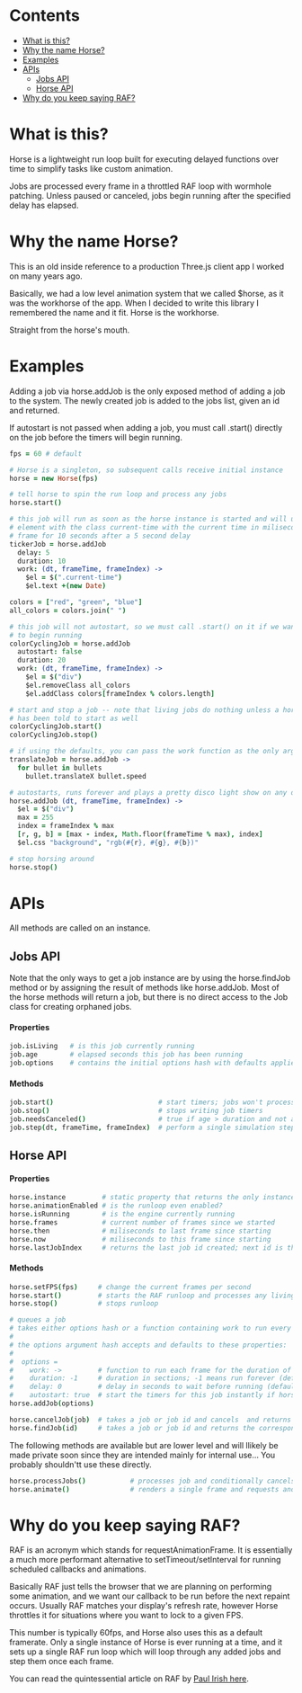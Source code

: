 # Contents
- [What is this?](https://github.com/Abica/horse#what-is-this)
- [Why the name Horse?](https://github.com/Abica/horse#why-the-name-horse)
- [Examples](https://github.com/Abica/horse#examples)
- [APIs](https://github.com/Abica/horse#apis)
  - [Jobs API](https://github.com/Abica/horse#jobs-api)
  - [Horse API](https://github.com/Abica/horse#horse-api)
- [Why do you keep saying RAF?](https://github.com/Abica/horse#why-do-you-keep-saying-raf)


# What is this?
Horse is a lightweight run loop built for executing delayed functions over time to simplify tasks like custom
animation.

Jobs are processed every frame in a throttled RAF loop with wormhole patching. Unless paused or canceled, jobs
begin running after the specified delay has elapsed.

# Why the name Horse?
This is an old inside reference to a production Three.js client app I worked on many years ago.

Basically, we had a low level animation system that we called $horse, as it was the workhorse of the app.  When I decided to write this library I remembered the name and it fit. Horse is the workhorse.

Straight from the horse's mouth.

# Examples
Adding a job via horse.addJob is the only exposed method of adding a job to the system. The newly created job
is added to the jobs list, given an id and returned.

If autostart is not passed when adding a job, you must call .start() directly on the job before the timers will
begin running.

```coffeescript
fps = 60 # default

# Horse is a singleton, so subsequent calls receive initial instance
horse = new Horse(fps)

# tell horse to spin the run loop and process any jobs
horse.start()

# this job will run as soon as the horse instance is started and will update an
# element with the class current-time with the current time in miliseconds every
# frame for 10 seconds after a 5 second delay
tickerJob = horse.addJob
  delay: 5
  duration: 10
  work: (dt, frameTime, frameIndex) ->
    $el = $(".current-time")
    $el.text +(new Date)

colors = ["red", "green", "blue"]
all_colors = colors.join(" ")

# this job will not autostart, so we must call .start() on it if we want it
# to begin running
colorCyclingJob = horse.addJob
  autostart: false
  duration: 20
  work: (dt, frameTime, frameIndex) ->
    $el = $("div")
    $el.removeClass all_colors
    $el.addClass colors[frameIndex % colors.length]

# start and stop a job -- note that living jobs do nothing unless a horse instance
# has been told to start as well
colorCyclingJob.start()
colorCyclingJob.stop()

# if using the defaults, you can pass the work function as the only argument
translateJob = horse.addJob ->
  for bullet in bullets
    bullet.translateX bullet.speed

# autostarts, runs forever and plays a pretty disco light show on any divs
horse.addJob (dt, frameTime, frameIndex) ->
  $el = $("div")
  max = 255
  index = frameIndex % max
  [r, g, b] = [max - index, Math.floor(frameTime % max), index]
  $el.css "background", "rgb(#{r}, #{g}, #{b})"

# stop horsing around
horse.stop()
```


# APIs
All methods are called on an instance.

## Jobs API
Note that the only ways to get a job instance are by using the horse.findJob method
or by assigning the result of methods like horse.addJob. Most of the horse methods will
return a job, but there is no direct access to the Job class for creating orphaned jobs.

#### Properties
```coffeescript
job.isLiving   # is this job currently running
job.age        # elapsed seconds this job has been running
job.options    # contains the initial options hash with defaults applied
```

#### Methods
```coffeescript
job.start()                          # start timers; jobs won't process unless started
job.stop()                           # stops writing job timers
job.needsCanceled()                  # true if age > duration and not an infinite job
job.step(dt, frameTime, frameIndex)  # perform a single simulation step for this job
```


## Horse API
#### Properties
```coffeescript
horse.instance         # static property that returns the only instance of Horse
horse.animationEnabled # is the runloop even enabled?
horse.isRunning        # is the engine currently running
horse.frames           # current number of frames since we started
horse.then             # miliseconds to last frame since starting
horse.now              # miliseconds to this frame since starting
horse.lastJobIndex     # returns the last job id created; next id is this + 1
```

#### Methods
```coffeescript
horse.setFPS(fps)     # change the current frames per second
horse.start()         # starts the RAF runloop and processes any living jobs
horse.stop()          # stops runloop

# queues a job
# takes either options hash or a function containing work to run every frame
#
# the options argument hash accepts and defaults to these properties:
#
#  options =
#    work: ->         # function to run each frame for the duration of this job
#    duration: -1     # duration in sections; -1 means run forever (default -1)
#    delay: 0         # delay in seconds to wait before running (default 0)
#    autostart: true  # start the timers for this job instantly if horse is running
horse.addJob(options)

horse.cancelJob(job)  # takes a job or job id and cancels  and returns it
horse.findJob(id)     # takes a job or job id and returns the corresponding job
```

The following methods are available but are lower level and will llikely be made private
soon since they are intended mainly for internal use... You probably shouldn'tt use these directly.
```coffeescript
horse.processJobs()           # processes job and conditionally cancels or works job
horse.animate()               # renders a single frame and requests another animation frame
```


# Why do you keep saying RAF?
RAF is an acronym which stands for requestAnimationFrame. It is essentially a much more performant alternative
to setTimeout/setInterval for running scheduled callbacks and animations.

Basically RAF just tells the browser that we are planning on performing some animation, and we want our callback
to be run before the next repaint occurs. Usually RAF matches your display's refresh rate, however Horse
throttles it for situations where you want to lock to a given FPS.

This number is typically 60fps, and Horse also uses this as a default framerate. Only a single instance of Horse
is ever running at a time, and it sets up a single RAF run loop which will loop through any added jobs and step
them once each frame.

You can read the quintessential article on RAF by [Paul Irish here](http://www.paulirish.com/2011/requestanimationframe-for-smart-animating).